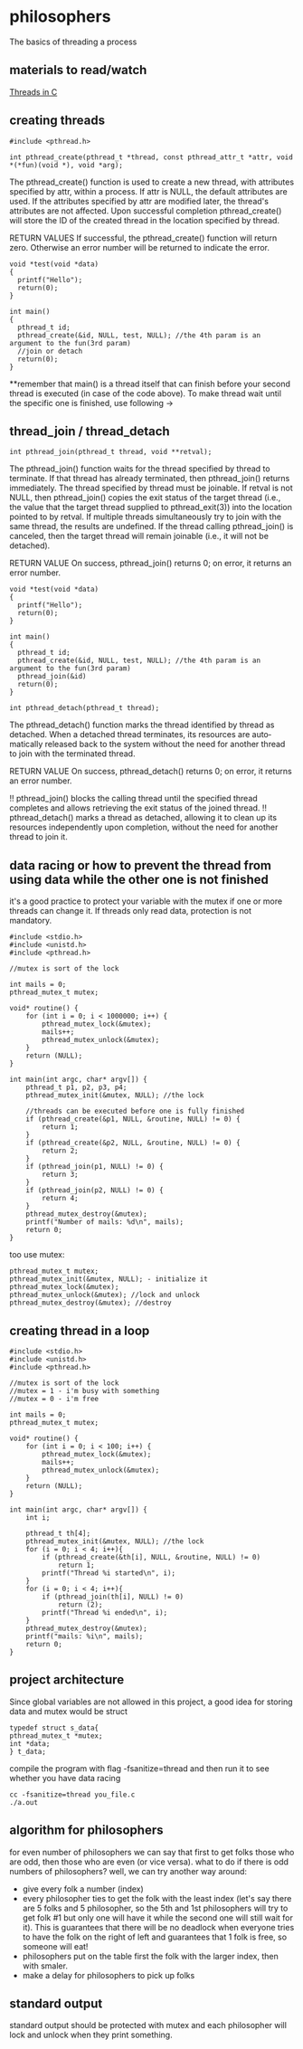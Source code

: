 # philosophers
The basics of threading a process

## materials to read/watch
[Threads in C](https://www.youtube.com/watch?v=d9s_d28yJq0&list=PLyX5J0h01rlHpZEBfyxhiSZXDFx4y6Cna)

## creating threads 

```
#include <pthread.h>

int pthread_create(pthread_t *thread, const pthread_attr_t *attr, void *(*fun)(void *), void *arg);

```
The pthread_create() function is used to create a new thread, with attributes specified by attr, within a process.  If attr is NULL, the default attributes are used.  If the attributes specified by attr are modified later, the thread's attributes are not affected.  Upon successful completion pthread_create() will store the ID of the created thread in the location specified by thread.

RETURN VALUES
If successful, the pthread_create() function will return zero.  Otherwise an error number will be returned to indicate the error.
```
void *test(void *data)
{
  printf("Hello");
  return(0);
}

int main()
{
  pthread_t id;
  pthread_create(&id, NULL, test, NULL); //the 4th param is an argument to the fun(3rd param)
  //join or detach
  return(0);
}
```

**remember that main() is a thread itself that can finish before your second thread is executed (in case of the code above). To make thread wait until the specific one is finished, use following ->

## thread_join / thread_detach

```
int pthread_join(pthread_t thread, void **retval);
```
The pthread_join() function waits for the thread specified by thread to terminate.  If that thread has already terminated, then  pthread_join() returns immediately.  The thread specified by thread must be joinable. If  retval  is  not NULL, then pthread_join() copies the exit status of the target thread (i.e., the value that the target thread  supplied  to pthread_exit(3)) into the location pointed to by retval. 
If  multiple  threads  simultaneously try to join with the same thread, the results are undefined.  If the  thread  calling  pthread_join()  is canceled,  then  the  target thread will remain joinable (i.e., it will not be detached).

RETURN VALUE
On success, pthread_join() returns 0; on error,  it  returns  an  error number.

```
void *test(void *data)
{
  printf("Hello");
  return(0);
}

int main()
{
  pthread_t id;
  pthread_create(&id, NULL, test, NULL); //the 4th param is an argument to the fun(3rd param)
  pthread_join(&id)
  return(0);
}
```

```
int pthread_detach(pthread_t thread);
```
The  pthread_detach() function marks the thread identified by thread as detached.  When a detached thread terminates, its resources  are  auto‐matically  released  back  to  the  system without the need for another thread to join with the terminated thread.


RETURN VALUE
On  success,  pthread_detach() returns 0; on error, it returns an error number.

!! pthread_join() blocks the calling thread until the specified thread completes and allows retrieving the exit status of the joined thread.
!! pthread_detach() marks a thread as detached, allowing it to clean up its resources independently upon completion, without the need for another thread to join it.

## data racing or how to prevent the thread from using data while the other one is not finished

it's a good practice to protect your variable with the mutex if one or more threads can change it. If threads only read data, protection is not mandatory.

```
#include <stdio.h>
#include <unistd.h>
#include <pthread.h>

//mutex is sort of the lock

int mails = 0;
pthread_mutex_t mutex;

void* routine() {
    for (int i = 0; i < 1000000; i++) {
        pthread_mutex_lock(&mutex);
        mails++;
        pthread_mutex_unlock(&mutex);
    }
    return (NULL);
}

int main(int argc, char* argv[]) {
    pthread_t p1, p2, p3, p4;
    pthread_mutex_init(&mutex, NULL); //the lock

    //threads can be executed before one is fully finished
    if (pthread_create(&p1, NULL, &routine, NULL) != 0) {
        return 1;
    }
    if (pthread_create(&p2, NULL, &routine, NULL) != 0) {
        return 2;
    }
    if (pthread_join(p1, NULL) != 0) {
        return 3;
    }
    if (pthread_join(p2, NULL) != 0) {
        return 4;
    }
    pthread_mutex_destroy(&mutex);
    printf("Number of mails: %d\n", mails);
    return 0;
}

```

too use mutex:
```
pthread_mutex_t mutex;
pthread_mutex_init(&mutex, NULL); - initialize it
pthread_mutex_lock(&mutex);
pthread_mutex_unlock(&mutex); //lock and unlock
pthread_mutex_destroy(&mutex); //destroy

```

## creating thread in a loop

```
#include <stdio.h>
#include <unistd.h>
#include <pthread.h>

//mutex is sort of the lock
//mutex = 1 - i'm busy with something
//mutex = 0 - i'm free

int mails = 0;
pthread_mutex_t mutex;

void* routine() {
    for (int i = 0; i < 100; i++) {
        pthread_mutex_lock(&mutex);
        mails++;
        pthread_mutex_unlock(&mutex);
    }
    return (NULL);
}

int main(int argc, char* argv[]) {
    int i;

    pthread_t th[4];
    pthread_mutex_init(&mutex, NULL); //the lock
    for (i = 0; i < 4; i++){
        if (pthread_create(&th[i], NULL, &routine, NULL) != 0)
            return 1;
        printf("Thread %i started\n", i);
    }
    for (i = 0; i < 4; i++){
        if (pthread_join(th[i], NULL) != 0)
            return (2);
        printf("Thread %i ended\n", i);
    }
    pthread_mutex_destroy(&mutex);
    printf("mails: %i\n", mails);
    return 0;
}
```

## project architecture 

Since global variables are not allowed in this project, a good idea for storing data and mutex would be struct
```
typedef struct s_data{
pthread_mutex_t *mutex;
int *data;
} t_data;
```

compile the program with flag -fsanitize=thread and then run it to see whether you have data racing
```
cc -fsanitize=thread you_file.c
./a.out
```

## algorithm for philosophers
for even number of philosophers we can say that first to get folks those who are odd, then those who are even (or vice versa).
what to do if there is odd numbers of philosophers? 
well, we can try another way around: 
- give every folk a number (index)
- every philosopher ties to get the folk with the least index (let's say there are 5 folks and 5 philosopher, so the 5th and 1st philosophers will try to get folk #1 but only one will have it while the second one will still wait for it). This is guarantees that there will be no deadlock when everyone tries to have the folk on the right of left and guarantees that 1 folk is free, so someone will eat!
- philosophers put on the table first the folk with the larger index, then with smaler. 
- make a delay for philosophers to pick up folks

## standard output
standard output should be protected with mutex and each philosopher will lock and unlock when they print something.

